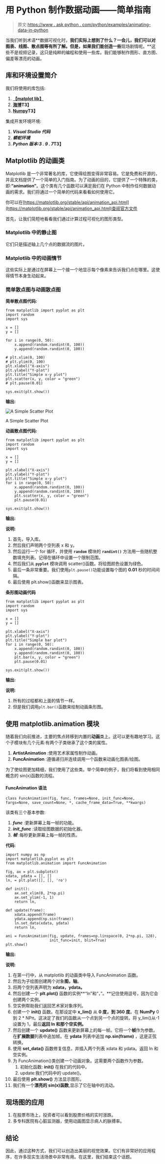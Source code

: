 # 用 Python 制作数据动画——简单指南

> 原文:[https://www . ask python . com/python/examples/animating-data-in-python](https://www.askpython.com/python/examples/animating-data-in-python)

当我们听到术语**数据可视化时，**我们实际上想到了什么？一会儿，我们可以对图表、线图、散点图等有所了解。但是，如果我们能创造一些**现场剧情呢。**这些不是视频记录，这只是纯粹的编程和使用一些库。我们能够制作图形、直方图、偏差等漂亮的动画。

## 库和环境设置简介

我们将使用的库包括:

1.  **[【matplot lib】](https://www.askpython.com/python-modules/matplotlib/python-matplotlib)**
2.  **[海博](https://www.askpython.com/python-modules/python-seaborn-tutorial)T3】**
3.  **[Numpy](https://www.askpython.com/python-modules/numpy/mean-of-a-numpy-array)T3】**

集成开发环境环境:

1.  ***Visual Studio 代码***
2.  ***蟒蛇环境***
3.  ***Python 版本:3 . 9 . 7*T3】**

## Matplotlib 的动画类

Matplotlib 是一个非常著名的库，它使得绘图变得非常容易。它是免费和开源的，并且文档提供了一个简单的入门指南。为了动画的目的，它提供了一个特殊的类，即:**“animation”**。这个类有几个函数可以满足我们在 Python 中制作任何数据动画的需求。我们将通过一个简单的代码来看看如何使用它。

你可以在[https://matplotlib.org/stable/api/animation_api.html](https://matplotlib.org/stable/api/animation_api.html)查阅官方文件

首先，让我们简短地看看我们通过计算过程可视化的图形类型。

### Matplotlib 中的静止图

它们只是描述轴上几个点的数据流的图片。

### Matplotlib 中的动画情节

这些实际上是通过在屏幕上一个接一个地显示每个像素来告诉我们点在哪里。这使得情节本身生动起来。

### 简单散点图与动画散点图

**简单散点图代码:**

```
from matplotlib import pyplot as plt
import random
import sys

x = []
y = []

for i in range(0, 50):
    x.append(random.randint(0, 100))
    y.append(random.randint(0, 100))

# plt.xlim(0, 100)
# plt.ylim(0, 100)
plt.xlabel("X-axis")
plt.ylabel("Y-plot")
plt.title("Simple x-y plot")
plt.scatter(x, y, color = "green")
# plt.pause(0.01)

sys.exit(plt.show())

```

**输出:**

![A Simple Scatter Plot](../Images/aea06792af037bb1f6dc620eb9f8b4b6.png)

A Simple Scatter Plot

**动画散点图代码:**

```
from matplotlib import pyplot as plt
import random
import sys

x = []
y = []

plt.xlabel("X-axis")
plt.ylabel("Y-plot")
plt.title("Simple x-y plot")
for i in range(0, 50):
    x.append(random.randint(0, 100))
    y.append(random.randint(0, 100))
    plt.scatter(x, y, color = "green")
    plt.pause(0.01)

sys.exit(plt.show())

```

**输出:**

**说明:**

1.  首先，导入库。
2.  然后我们声明两个空列表 x 和 y。
3.  然后运行一个 for 循环，并使用 **`random`** 模块的 **`randint()`** 方法用一些随机整数填充列表。记得在循环中设置一个限制范围。
4.  然后我们从 **`pyplot`** 模块调用 scatter()函数。将绘图颜色设置为绿色。
5.  最后一条非常重要。我们使用`plt.pause()`功能设置每个图的 **0.01** 秒的时间间隔。
6.  最后使用 plt.show()函数来显示图表。

**条形图动画代码**

```
from matplotlib import pyplot as plt
import random
import sys

x = []
y = []

plt.xlabel("X-axis")
plt.ylabel("Y-plot")
plt.title("Simple bar plot")
for i in range(0, 50):
    x.append(random.randint(0, 100))
    y.append(random.randint(0, 100))
    plt.bar(x, y, color = "green")
    plt.pause(0.01)

sys.exit(plt.show())

```

**输出:**

**说明:**

1.  所有的过程都和上面的情节一样。
2.  但是我们调用`plt.bar()`函数来绘制动画条形图。

## 使用 **matplotlib.animation** 模块

随着我们向前推进，主要的焦点转移到内置的**动画**类上。这可以更有趣地学习。这个子模块有几个元素:有两个子类继承了这个类的属性。

1.  **ArtistAnimation** :使用艺术家属性制作动画。
2.  **FuncAnimation** :遵循递归并连续调用一个函数来动画化图表/绘图。

为了使绘图更加精细，我们使用了这些类。举个简单的例子，我们将看到使用相同概念的 sin(x)函数的流程。

#### FuncAnimation 语法

```
class FuncAnimation(fig, func, frames=None, init_func=None, fargs=None, save_count=None, *, cache_frame_data=True, **kwargs)

```

该类有三个基本参数:

1.  ***func*** :更新屏幕上每一帧的功能。
2.  ***init_func*** :读取绘图数据的初始化器。
3.  ***帧*** :每秒更新屏幕上每一帧的性质。

**代码:**

```
import numpy as np
import matplotlib.pyplot as plt
from matplotlib.animation import FuncAnimation

fig, ax = plt.subplots()
xdata, ydata = [], []
ln, = plt.plot([], [], 'ro')

def init():
    ax.set_xlim(0, 2*np.pi)
    ax.set_ylim(-1, 1)
    return ln,

def update(frame):
    xdata.append(frame)
    ydata.append(np.sin(frame))
    ln.set_data(xdata, ydata)
    return ln,

ani = FuncAnimation(fig, update, frames=np.linspace(0, 2*np.pi, 128),
                    init_func=init, blit=True)
plt.show()

```

**输出:**

**说明:**

1.  在第一行中，从 matplotlib 的动画类中导入 FuncAnimation 函数。
2.  然后为子绘图创建两个对象**图，轴**。
3.  将两个空列表声明为 **xdata，ydata。**
4.  然后创建一个 **plt.plot()** 函数的实例**“ln”和“，”。**记住使用逗号，因为它会创建两个实例。
5.  空实例帮助我们返回艺术家对象序列。
6.  创建一个 **init()** 函数。在那设定中 **x_lim()** 从 **0 度，到 360 度**。在 **NumPy** 0 到 2 * NPπ。这决定了我们的函数从一个点到另一个点的旋转。将 y_lim()从-1 设置为 1，最后**返回 ln 和那个空实例。**
7.  然后创建一个 **update()** 函数来更新屏幕上的每一帧。它将一个**帧**作为参数。在**扩展数据**列表中追加帧。在 **ydata** 列表中追加 **np.sin(frame)** ，这是正弦转换。
8.  使用 **set_data()** 函数修复信息，并插入两个列表 xdata 和 ydata。返回 ln 和空实例。
9.  为 FuncAnimation()类创建一个动画对象。这需要两个函数作为参数。
    1.  初始化函数: **init()** 在我们的代码中。
    2.  update:我们代码中的 update()。
10.  最后使用 **plt.show()** 方法显示图形。
11.  我们有一个**漂亮的 sin(x)函数**,显示了它在轴中的流动。

## 现场图的应用

1.  在股票市场上，投资者可以看到股票价格的实时涨跌。
2.  多专科医院有心脏监测器，使用动画图显示病人的脉搏率。

## 结论

因此，通过这种方式，我们可以创造出美丽的视觉效果。它们有非常好的应用程序，在许多现实生活场景中非常有用。在这里，我们结束这个话题。